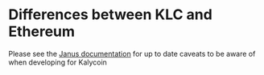 # Differences between KLC and Ethereum

Please see the [Janus documentation](https://github.com/kalycoinproject/janus/blob/master/DIFFERENCES.md) for up to date caveats to be aware of when developing for Kalycoin